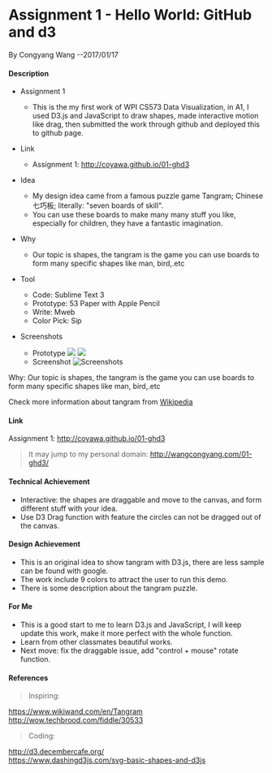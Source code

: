 # Assignment 1 - Hello World: GitHub and d3
By Congyang Wang  --2017/01/17

#### Description
- Assignment 1
	- This is the my first work of WPI CS573 Data Visualization, in A1, I used D3.js and JavaScript to draw shapes, made interactive motion like drag, then submitted the work through github and deployed this to github page.

- Link
	- Assignment 1: http://coyawa.github.io/01-ghd3
- Idea
	- My design idea came from a famous puzzle game <span id="inline-blue">Tangram</span>;  Chinese <span id="inline-green">七巧板</span>; literally: "seven boards of skill". 
	- You can use these boards to make many many stuff you like, especially for children, they have a fantastic imagination.
- Why
	- Our topic is shapes, the tangram is the game you can use boards to form many specific shapes like man, bird,.etc
- Tool
	- Code: Sublime Text 3
	- Prototype: 53 Paper with Apple Pencil
	- Write: Mweb
	- Color Pick: Sip

- Screenshots
	- Prototype
	![][image-1]
	![][image-2]
	- Screenshot
	![Screenshots][image-3]

Why: Our topic is shapes, the tangram is the game you can use boards to form many specific shapes like man, bird,.etc

Check more information about tangram from [Wikipedia][1]
#### Link
Assignment 1: http://coyawa.github.io/01-ghd3
> It may jump to my personal domain: http://wangcongyang.com/01-ghd3/


#### Technical Achievement
- Interactive: the shapes are draggable and move to the canvas, and form different stuff with your idea.
- Use D3 Drag function with feature the circles can not be dragged out of the canvas.
	 
#### Design Achievement
- This is an original idea to show tangram with D3.js, there are less sample can be found with google.
- The work include 9 colors to attract the user to run this demo.
- There is some description about the tangram puzzle.

#### For Me
- This is a good start to me to learn D3.js and JavaScript, I will keep update this work, make it more perfect with the whole function.
- Learn from other classmates beautiful works.
- Next move: fix the draggable issue, add "control + mouse" rotate function.

#### References
> Inspiring:  

https://www.wikiwand.com/en/Tangram  
http://wow.techbrood.com/fiddle/30533    
> Coding:

http://d3.decembercafe.org/  
https://www.dashingd3js.com/svg-basic-shapes-and-d3js




[1]:	https://en.wikipedia.org/wiki/Tangram?oldformat=true

[image-1]:	https://ww4.sinaimg.cn/large/006tNbRwgy1fbuih74frrj31kw16odmf.jpg
[image-2]:	https://ww1.sinaimg.cn/large/006tNbRwgy1fbuih488quj31kw16o45y.jpg
[image-3]:	https://ww2.sinaimg.cn/large/006tNbRwgw1fbuih1jpfij31ki18sgtp.jpg